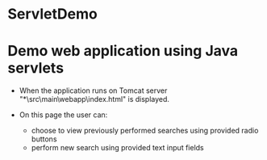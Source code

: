 # ServletDemo
Demo web application using Java servlets
===================================================================================================================

- When the application runs on Tomcat server "*\src\main\webapp\index.html" is displayed.
- On this page the user can:

	- choose to view previously performed searches using provided radio buttons
	- perform new search using provided text input fields
	
	
